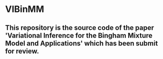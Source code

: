 # VIBinMM

## This repository is the source code of the paper 'Variational Inference for the Bingham Mixture Model and Applications' which has been submit for review.

